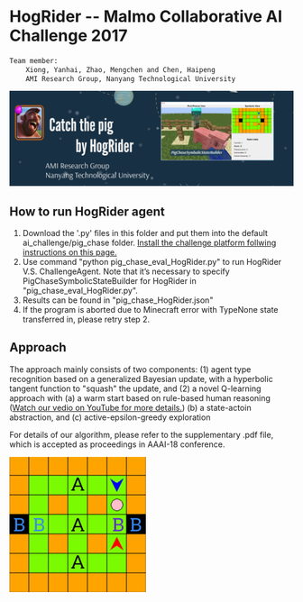 # HogRider -- Malmo Collaborative AI Challenge 2017

    Team member: 
        Xiong, Yanhai, Zhao, Mengchen and Chen, Haipeng 
        AMI Research Group, Nanyang Technological University

![Screenshot of HogRider](HogRider.png?raw=true "Screenshot of HogRider")


## How to run HogRider agent

1. Download the '.py' files in this folder and put them into the default ai_challenge/pig_chase folder. [Install the challenge platform follwing instructions on this page.]( https://github.com/Microsoft/malmo-challenge)
2. Use command "python pig_chase_eval_HogRider.py" to run HogRider V.S. ChallengeAgent. Note that it’s necessary to specify PigChaseSymbolicStateBuilder for HogRider in "pig_chase_eval_HogRider.py".
3. Results can be found in "pig_chase_HogRider.json"
4. If the program is aborted due to Minecraft error with TypeNone state transferred in, please retry step 2.

## Approach 

The approach mainly consists of two components: 
(1) agent type recognition based on a generalized Bayesian update, with a hyperbolic tangent function to "squash" the update, and 
(2) a novel Q-learning approach with 
    (a) a warm start based on rule-based human reasoning ([Watch our vedio on YouTube for more details.](https://youtu.be/Ho7GZa3Klcc))
    (b) a state-actoin abstraction, and 
    (c) active-epsilon-greedy exploration
    
For details of our algorithm, please refer to the supplementary .pdf file, which is accepted as proceedings in AAAI-18 conference.

   ![Overview of HogRider](HogRider_overview.png?raw=true "Overview of HogRider")
     



 


